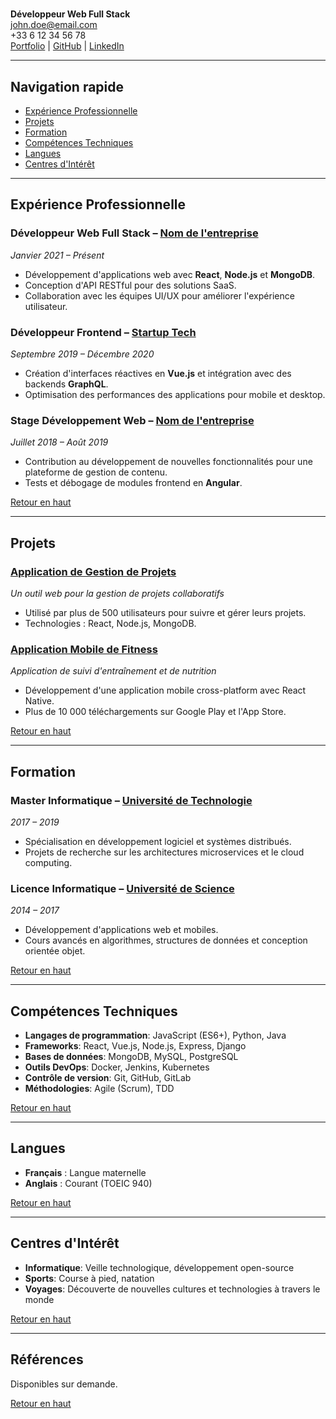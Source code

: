 #

**Développeur Web Full Stack**  
john.doe@email.com  
+33 6 12 34 56 78  
[Portfolio](https://john-doe-portfolio.com) | [GitHub](https://github.com/johndoe) | [LinkedIn](https://www.linkedin.com/in/johndoe)

---

## Navigation rapide
- [Expérience Professionnelle](#expérience-professionnelle)
- [Projets](#projets)
- [Formation](#formation)
- [Compétences Techniques](#compétences-techniques)
- [Langues](#langues)
- [Centres d'Intérêt](#centres-dintérêt)

---

## Expérience Professionnelle

### Développeur Web Full Stack – [Nom de l'entreprise](https://www.nom-entreprise.com)  
*Janvier 2021 – Présent*  
- Développement d'applications web avec **React**, **Node.js** et **MongoDB**.
- Conception d'API RESTful pour des solutions SaaS.
- Collaboration avec les équipes UI/UX pour améliorer l'expérience utilisateur.

### Développeur Frontend – [Startup Tech](https://www.startup-tech.com)  
*Septembre 2019 – Décembre 2020*  
- Création d'interfaces réactives en **Vue.js** et intégration avec des backends **GraphQL**.
- Optimisation des performances des applications pour mobile et desktop.

### Stage Développement Web – [Nom de l'entreprise](https://www.nom-entreprise.com)  
*Juillet 2018 – Août 2019*  
- Contribution au développement de nouvelles fonctionnalités pour une plateforme de gestion de contenu.
- Tests et débogage de modules frontend en **Angular**.

[Retour en haut](#navigation-rapide)

---

## Projets

### [Application de Gestion de Projets](https://github.com/johndoe/gestion-projets)
*Un outil web pour la gestion de projets collaboratifs*  
- Utilisé par plus de 500 utilisateurs pour suivre et gérer leurs projets.
- Technologies : React, Node.js, MongoDB.

### [Application Mobile de Fitness](https://github.com/johndoe/app-fitness)
*Application de suivi d'entraînement et de nutrition*  
- Développement d'une application mobile cross-platform avec React Native.
- Plus de 10 000 téléchargements sur Google Play et l'App Store.

[Retour en haut](#navigation-rapide)

---

## Formation

### Master Informatique – [Université de Technologie](https://www.universite.com)  
*2017 – 2019*  
- Spécialisation en développement logiciel et systèmes distribués.
- Projets de recherche sur les architectures microservices et le cloud computing.

### Licence Informatique – [Université de Science](https://www.universite.com)  
*2014 – 2017*  
- Développement d'applications web et mobiles.
- Cours avancés en algorithmes, structures de données et conception orientée objet.

[Retour en haut](#navigation-rapide)

---

## Compétences Techniques

- **Langages de programmation**: JavaScript (ES6+), Python, Java
- **Frameworks**: React, Vue.js, Node.js, Express, Django
- **Bases de données**: MongoDB, MySQL, PostgreSQL
- **Outils DevOps**: Docker, Jenkins, Kubernetes
- **Contrôle de version**: Git, GitHub, GitLab
- **Méthodologies**: Agile (Scrum), TDD

[Retour en haut](#navigation-rapide)

---

## Langues

- **Français** : Langue maternelle
- **Anglais** : Courant (TOEIC 940)

[Retour en haut](#navigation-rapide)

---

## Centres d'Intérêt

- **Informatique**: Veille technologique, développement open-source
- **Sports**: Course à pied, natation
- **Voyages**: Découverte de nouvelles cultures et technologies à travers le monde

[Retour en haut](#navigation-rapide)

---

## Références

Disponibles sur demande.

[Retour en haut](#navigation-rapide)

